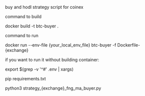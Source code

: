 buy and hodl strategy script for coinex



command to build 

docker build -t btc-buyer .


command to run 

docker run --env-file {your_local_env_file} btc-buyer -f Dockerfile-{exchange}

if you want to run it without building container:

export $(grep -v '^#' .env | xargs)

pip requirements.txt

python3 strategy_{exchange}_fng_ma_buyer.py